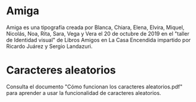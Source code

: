 # Amiga
Amiga es una tipografía creada por Blanca, Chiara, Elena, Elvira, Miquel, Nicolás, Noa, Rita, Sara, Vega y Vera el 20 de octubre de 2019 en el "taller de Identidad visual" de Libros Amigos en La Casa Encendida impartido por Ricardo Juárez y Sergio Landazuri.
# Caracteres aleatorios
Consulta el documento "Cómo funcionan los caracteres aleatorios.pdf" para aprender a usar la funcionalidad de caracteres aleatorios.
